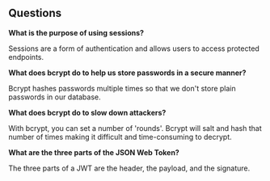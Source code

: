 ## Questions

**What is the purpose of using sessions?**

Sessions are a form of authentication and allows users to access protected endpoints.

**What does bcrypt do to help us store passwords in a secure manner?**

Bcrypt hashes passwords multiple times so that we don't store plain passwords in our database.

**What does bcrypt do to slow down attackers?**

With bcrypt, you can set a number of 'rounds'. Bcrypt will salt and hash that number of times making it difficult and time-consuming to decrypt.

**What are the three parts of the JSON Web Token?**

The three parts of a JWT are the header, the payload, and the signature.